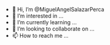 - 👋 Hi, I’m @MiguelAngelSalazarPerca
- 👀 I’m interested in ...
- 🌱 I’m currently learning ...
- 💞️ I’m looking to collaborate on ...
- 📫 How to reach me ...

<!---
MiguelAngelSalazarPerca/MiguelAngelSalazarPerca is a ✨ special ✨ repository because its `README.md` (this file) appears on your GitHub profile.
You can click the Preview link to take a look at your changes.
--->
